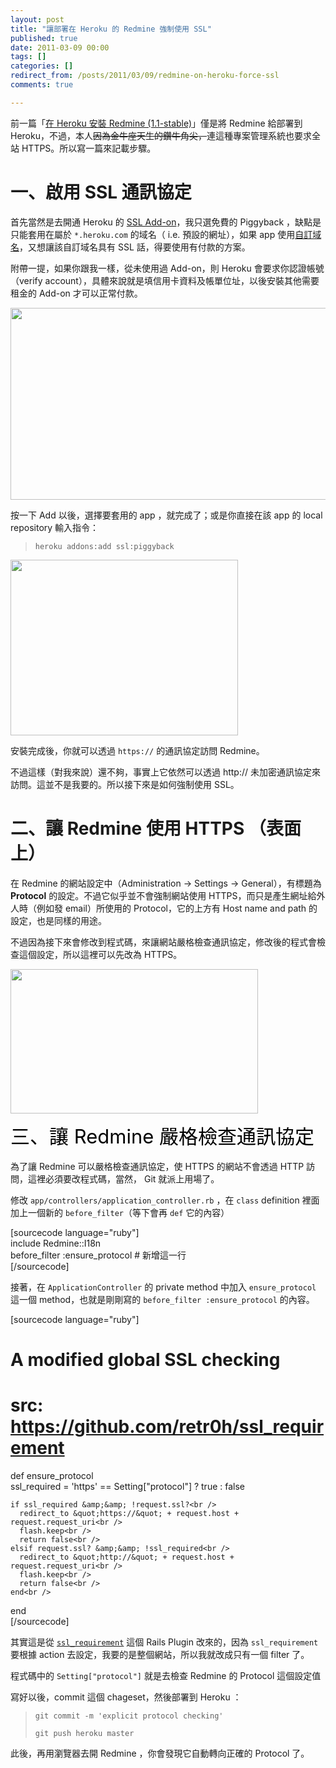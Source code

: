 ```yaml
---
layout: post
title: "讓部署在 Heroku 的 Redmine 強制使用 SSL"
published: true
date: 2011-03-09 00:00
tags: []
categories: []
redirect_from: /posts/2011/03/09/redmine-on-heroku-force-ssl
comments: true

---
```


前一篇「<a href="http://blog.yorkxin.org/2011/03/08/redmine-1-1-on-heroku/">在 Heroku 安裝 Redmine (1.1-stable)</a>」僅是將 Redmine 給部署到 Heroku，不過，本人<del>因為金牛座天生的鑽牛角尖，</del>連這種專案管理系統也要求全站 HTTPS。所以寫一篇來記載步驟。
<h1>一、啟用 SSL 通訊協定</h1>
首先當然是去開通 Heroku 的 <a href="http://addons.heroku.com/ssl" target="_blank">SSL Add-on</a>，我只選免費的 Piggyback ，缺點是只能套用在屬於 <code>*.heroku.com</code> 的域名（ i.e. 預設的網址），如果 app 使用<a href="http://addons.heroku.com/custom_domains" target="_blank">自訂域名</a>，又想讓該自訂域名具有 SSL 話，得要使用有付款的方案。

<!--more-->

附帶一提，如果你跟我一樣，從未使用過 Add-on，則 Heroku 會要求你認證帳號（verify account），具體來說就是填信用卡資料及帳單位址，以後安裝其他需要租金的 Add-on 才可以正常付款。

<a href="http://addons.heroku.com/ssl"><img class="alignnone size-full wp-image-1203" title="heroku-piggyback-ssl" src="http://chitsaou.files.wordpress.com/2011/03/heroku-piggyback-ssl.png" alt="" width="640" height="307" /></a>

按一下 Add 以後，選擇要套用的 app ，就完成了；或是你直接在該 app 的 local repository 輸入指令：
<blockquote><code>heroku addons:add ssl:piggyback</code></blockquote>
<a href="http://chitsaou.files.wordpress.com/2011/03/heroku-ssl-select-app-to-apply.png"><img class="alignnone size-full wp-image-1204" title="heroku-ssl-select-app-to-apply" src="http://chitsaou.files.wordpress.com/2011/03/heroku-ssl-select-app-to-apply.png" alt="" width="364" height="281" /></a>

安裝完成後，你就可以透過 <code>https://</code> 的通訊協定訪問 Redmine。

不過這樣（對我來說）還不夠，事實上它依然可以透過 http:// 未加密通訊協定來訪問。這並不是我要的。所以接下來是如何強制使用 SSL。
<h1>二、讓 Redmine 使用 HTTPS （表面上）</h1>
在 Redmine 的網站設定中（Administration → Settings → General），有標題為 <strong>Protocol</strong> 的設定。不過它似乎並不會強制網站使用 HTTPS，而只是產生網址給外人時（例如發 email）所使用的 Protocol，它的上方有 Host name and path 的設定，也是同樣的用途。

不過因為接下來會修改到程式碼，來讓網站嚴格檢查通訊協定，修改後的程式會檢查這個設定，所以這裡可以先改為 HTTPS。

<a href="http://chitsaou.files.wordpress.com/2011/03/redmine-protocol.png"><img class="alignnone size-full wp-image-1205" title="redmine-protocol" src="http://chitsaou.files.wordpress.com/2011/03/redmine-protocol.png" alt="" width="396" height="231" /></a>

<span style="color:#000000;font-size:31px;line-height:46px;">三、讓 Redmine 嚴格檢查通訊協定</span>

為了讓 Redmine 可以嚴格檢查通訊協定，使 HTTPS 的網站不會透過 HTTP 訪問，這裡必須要改程式碼，當然， Git 就派上用場了。

修改 <code>app/controllers/application_controller.rb</code> ，在 <code>class</code> definition 裡面加上一個新的 <code>before_filter</code>（等下會再 <code>def</code> 它的內容）

[sourcecode language="ruby"]<br />
   include Redmine::I18n<br />
   before_filter :ensure_protocol # 新增這一行<br />
[/sourcecode]

接著，在 <code>ApplicationController</code> 的 private method 中加入 <code>ensure_protocol</code> 這一個 method，也就是剛剛寫的 <code>before_filter :ensure_protocol</code> 的內容。

[sourcecode language="ruby"]<br />
  # A modified global SSL checking<br />
  # src: https://github.com/retr0h/ssl_requirement<br />
  def ensure_protocol<br />
    ssl_required = 'https' == Setting[&quot;protocol&quot;] ? true : false

    if ssl_required &amp;&amp; !request.ssl?<br />
      redirect_to &quot;https://&quot; + request.host + request.request_uri<br />
      flash.keep<br />
      return false<br />
    elsif request.ssl? &amp;&amp; !ssl_required<br />
      redirect_to &quot;http://&quot; + request.host + request.request_uri<br />
      flash.keep<br />
      return false<br />
    end<br />
  end<br />
[/sourcecode]

其實這是從 <code><a href="https://github.com/retr0h/ssl_requirement" target="_blank">ssl_requirement</a></code> 這個 Rails Plugin 改來的，因為 <code>ssl_requirement</code> 要根據 action 去設定，我要的是整個網站，所以我就改成只有一個 filter 了。

程式碼中的 <code>Setting["protocol"]</code> 就是去檢查 Redmine 的 Protocol 這個設定值

寫好以後，commit 這個 chageset，然後部署到 Heroku ：
<blockquote><code>git commit -m 'explicit protocol checking'<br />
git push heroku master</code></blockquote>
此後，再用瀏覽器去開 Redmine ，你會發現它自動轉向正確的 Protocol 了。
